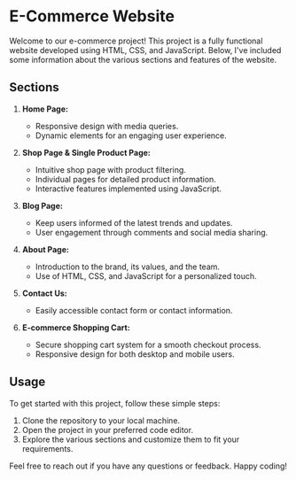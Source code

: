 # E-Commerce Website

Welcome to our e-commerce project! This project is a fully functional website developed using HTML, CSS, and JavaScript. Below, I've included some information about the various sections and features of the website.

## Sections

1. **Home Page:**
   - Responsive design with media queries.
   - Dynamic elements for an engaging user experience.

2. **Shop Page & Single Product Page:**
   - Intuitive shop page with product filtering.
   - Individual pages for detailed product information.
   - Interactive features implemented using JavaScript.

3. **Blog Page:**
   - Keep users informed of the latest trends and updates.
   - User engagement through comments and social media sharing.

4. **About Page:**
   - Introduction to the brand, its values, and the team.
   - Use of HTML, CSS, and JavaScript for a personalized touch.

5. **Contact Us:**
   - Easily accessible contact form or contact information.

6. **E-commerce Shopping Cart:**
   - Secure shopping cart system for a smooth checkout process.
   - Responsive design for both desktop and mobile users.

## Usage

To get started with this project, follow these simple steps:

1. Clone the repository to your local machine.
2. Open the project in your preferred code editor.
3. Explore the various sections and customize them to fit your requirements.

Feel free to reach out if you have any questions or feedback. Happy coding!
